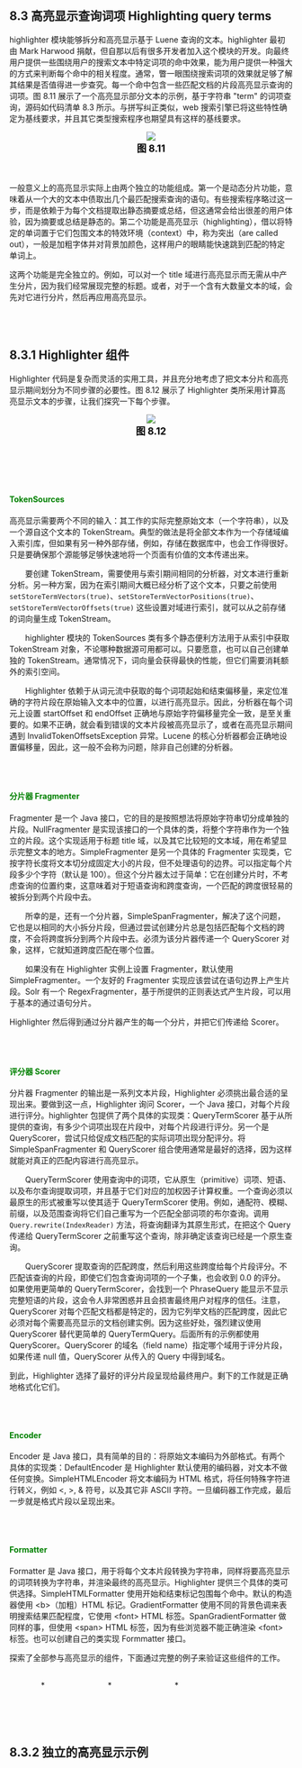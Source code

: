 ## 8.3 高亮显示查询词项 Highlighting query terms ##

highlighter 模块能够拆分和高亮显示基于 Luene 查询的文本。highlighter 最初由 Mark Harwood 捐献，但自那以后有很多开发者加入这个模块的开发。向最终用户提供一些围绕用户的搜索文本中特定词项的命中效果，能为用户提供一种强大的方式来判断每个命中的相关程度。通常，瞥一眼围绕搜索词项的效果就足够了解其结果是否值得进一步查究。每一个命中包含一些匹配文档的片段高亮显示查询的词项。图 8.11 展示了一个高亮显示部分文本的示例，基于字符串 "term" 的词项查询，源码如代码清单 8.3 所示。与拼写纠正类似，web 搜索引擎已将这些特性确定为基线要求，并且其它类型搜索程序也期望具有这样的基线要求。

<div align=center><img src="../../image/highlighting-match-query-term.png" /></div>
<div align=center style="font-weight:bold;color:black;font-size:17px;">图 8.11</div>
<br /><br />

一般意义上的高亮显示实际上由两个独立的功能组成。第一个是动态分片功能，意味着从一个大的文本中债取出几个最匹配搜索查询的语句。有些搜索程序略过这一步，而是依赖于为每个文档提取出静态摘要或总结，但这通常会给出很差的用户体验，因为摘要或总结是静态的。第二个功能是高亮显示（highlighting），借以将特定的单词置于它们包围文本的特效环境（context）中，称为突出（are called out），一般是加粗字体并对背景加颜色，这样用户的眼睛能快速跳到匹配的特定单词上。

这两个功能是完全独立的。例如，可以对一个 title 域进行高亮显示而无需从中产生分片，因为我们经常展现完整的标题。或者，对于一个含有大数量文本的域，会先对它进行分片，然后再应用高亮显示。

<br/><br/>
<a id="1"></a>

## 8.3.1 Highlighter 组件 ##

Highlighter 代码是复杂而灵活的实用工具，并且充分地考虑了把文本分片和高亮显示期间划分为不同步骤的必要性。图 8.12 展示了 Highlighter 类所采用计算高亮显示文本的步骤，让我们探究一下每个步骤。

<div align=center><img src="../../image/highlighter-steps.png" /></div>
<div align=center style="font-weight:bold;color:black;font-size:17px;">图 8.12</div>
<br /><br />


<br/><br/>

#### <font color=green>TokenSources</font> ####

高亮显示需要两个不同的输入：其工作的实际完整原始文本（一个字符串），以及一个源自这个文本的 TokenStream。典型的做法是将全部文本作为一个存储域编入索引库，但如果有另一种外部存储，例如，存储在数据库中，也会工作得很好。只是要确保那个源能够足够快速地将一个页面有价值的文本传递出来。

&emsp;&emsp;要创建 TokenStream，需要使用与索引期间相同的分析器，对文本进行重新分析。另一种方案，因为在索引期间大概已经分析了这个文本，只要之前使用 `setStoreTermVectors(true)`、`setStoreTermVectorPositions(true)`、`setStoreTermVectorOffsets(true)` 这些设置对域进行索引，就可以从之前存储的词向量生成 TokenStream。

&emsp;&emsp;highlighter 模块的 TokenSources 类有多个静态便利方法用于从索引中获取 TokenStream 对象，不论哪种数据源可用都可以。只要愿意，也可以自己创建单独的 TokenStream。通常情况下，词向量会获得最快的性能，但它们需要消耗额外的索引空间。

&emsp;&emsp;Highlighter 依赖于从词元流中获取的每个词项起始和结束偏移量，来定位准确的字符片段在原始输入文本中的位置，以进行高亮显示。因此，分析器在每个词元上设置 startOffset 和 endOffset 正确地与原始字符偏移量完全一致，是至关重要的。如果不正确，就会看到错误的文本片段被高亮显示了，或者在高亮显示期间遇到 InvalidTokenOffsetsException 异常。Lucene 的核心分析器都会正确地设置偏移量，因此，这一般不会称为问题，除非自己创建的分析器。



<br/><br/>

#### <font color=green>分片器 Fragmenter</font> ####

Fragmenter 是一个 Java 接口，它的目的是按照想法将原始字符串切分成单独的片段。NullFragmenter 是实现该接口的一个具体的类，将整个字符串作为一个独立的片段。这个实现适用于标题 title 域，以及其它比较短的文本域，用在希望显示完整文本的地方。SimpleFragmenter 是另一个具体的 Fragmenter 实现类，它按字符长度将文本切分成固定大小的片段，但不处理语句的边界。可以指定每个片段多少个字符（默认是 100）。但这个分片器太过于简单：它在创建分片时，不考虑查询的位置约束，这意味着对于短语查询和跨度查询，一个匹配的跨度很轻易的被拆分到两个片段中去。

&emsp;&emsp;所幸的是，还有一个分片器，SimpleSpanFragmenter，解决了这个问题，它也是以相同的大小拆分片段，但通过尝试创建分片总是包括匹配每个文档的跨度，不会将跨度拆分到两个片段中去。必须为该分片器传递一个 QueryScorer 对象，这样，它就知道跨度匹配在哪个位置。

&emsp;&emsp;如果没有在 Highlighter 实例上设置 Fragmenter，默认使用 SimpleFragmenter。一个友好的 Fragmenter 实现应该尝试在语句边界上产生片段。Solr 有一个 RegexFragmenter，基于所提供的正则表达式产生片段，可以用于基本的通过语句分片。

Highlighter 然后得到通过分片器产生的每一个分片，并把它们传递给 Scorer。


<br/><br/>

#### <font color=green>评分器 Scorer</font> ####

分片器 Fragmenter 的输出是一系列文本片段，Highlighter 必须挑出最合适的呈现出来。要做到这一点，Highlighter 询问 Scorer，一个 Java 接口，对每个片段进行评分。highlighter 包提供了两个具体的实现类：QueryTermScorer 基于从所提供的查询，有多少个词项出现在片段中，对每个片段进行评分。另一个是 QueryScorer，尝试只给促成文档匹配的实际词项出现分配评分。将 SimpleSpanFragmenter 和 QueryScorer 组合使用通常是最好的选择，因为这样就能对真正的匹配内容进行高亮显示。

&emsp;&emsp;QueryTermScorer 使用查询中的词项，它从原生（primitive）词项、短语、以及布尔查询提取词项，并且基于它们对应的加权因子计算权重。一个查询必须以最原生的形式被重写以使其适于 QueryTermScorer 使用。例如，通配符、模糊、前缀，以及范围查询将它们自己重写为一个匹配全部词项的布尔查询。调用 `Query.rewrite(IndexReader)` 方法，将查询翻译为其原生形式，在把这个 Query 传递给 QueryTermScorer 之前重写这个查询，除非确定该查询已经是一个原生查询。

&emsp;&emsp;QueryScorer 提取查询的匹配跨度，然后利用这些跨度给每个片段评分。不匹配该查询的片段，即使它们包含查询词项的一个子集，也会收到 0.0 的评分。如果使用更简单的 QueryTermScorer，会找到一个 PhraseQuery 能显示不显示完整短语的片段，这会令人非常困惑并且会损害最终用户对程序的信任。注意，QueryScorer 对每个匹配文档都是特定的，因为它列举文档的匹配跨度，因此它必须对每个需要高亮显示的文档创建实例。因为这些好处，强烈建议使用 QueryScorer 替代更简单的 QueryTermQuery。后面所有的示例都使用 QueryScorer。QueryScorer 的域名（field name）指定哪个域用于评分片段，如果传递 null 值，QueryScorer 从传入的 Query 中得到域名。

到此，Highlighter 选择了最好的评分片段呈现给最终用户。剩下的工作就是正确地格式化它们。


<br/><br/>

#### <font color=green>Encoder</font> ####

Encoder 是 Java 接口，具有简单的目的：将原始文本编码为外部格式。有两个具体的实现类：DefaultEncoder 是 Highlighter 默认使用的编码器，对文本不做任何变换。SimpleHTMLEncoder 将文本编码为 HTML 格式，将任何特殊字符进行转义，例如 \<, \>, \& 符号，以及其它非 ASCII 字符。一旦编码器工作完成，最后一步就是格式片段以呈现出来。



<br/><br/>

#### <font color=green>Formatter</font> ####

Formatter 是 Java 接口，用于将每个文本片段转换为字符串，同样将要高亮显示的词项转换为字符串，并渲染最终的高亮显示。Highlighter 提供三个具体的类可供选择。SimpleHTMLFormatter 使用开始和结束标记包围每个命中。默认的构造器使用 \<b>（加粗）HTML 标记。GradientFormatter 使用不同的背景色调来表明搜索结果匹配程度，它使用 \<font> HTML 标签。SpanGradientFormatter 做同样的事，但使用 \<span> HTML 标签，因为有些浏览器不能正确渲染 \<font> 标签。也可以创建自己的类实现 Formmatter 接口。

探索了全部参与高亮显示的组件，下面通过完整的例子来验证这些组件的工作。

<br/>
&emsp;&emsp;&emsp;&emsp;*&emsp;&emsp;&emsp;&emsp;&emsp;&emsp;&emsp;&emsp;*&emsp;&emsp;&emsp;&emsp;&emsp;&emsp;&emsp;&emsp;*
<br /><br />


<br/><br/>
<a id="2"></a>

## 8.3.2 独立的高亮显示示例 ##
















